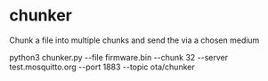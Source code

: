 # chunker
Chunk a file into multiple chunks and send the via a chosen medium

python3 chunker.py --file firmware.bin --chunk 32 --server test.mosquitto.org --port 1883 --topic ota/chunker